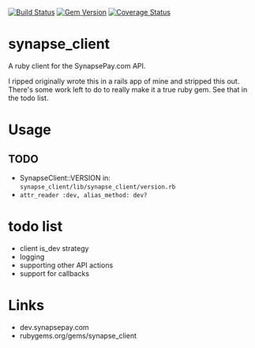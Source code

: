 [![Build Status](https://travis-ci.org/milesmatthias/synapse_client.png?branch=master)](https://travis-ci.org/milesmatthias/synapse_client)  [![Gem Version](https://badge.fury.io/rb/synapse_client.png)](http://badge.fury.io/rb/synapse_client) [![Coverage Status](https://coveralls.io/repos/milesmatthias/synapse_client/badge.png)](https://coveralls.io/r/milesmatthias/synapse_client)

# synapse_client

A ruby client for the SynapsePay.com API.

I ripped originally wrote this in a rails app of mine and stripped this out. There's some work left to do to really make it a true ruby gem. See that in the todo list.

# Usage

## TODO

* SynapseClient::VERSION in: `synapse_client/lib/synapse_client/version.rb`
* `attr_reader :dev, alias_method: dev?`

# todo list

* client is_dev strategy
* logging
* supporting other API actions
* support for callbacks

# Links

* dev.synapsepay.com
* rubygems.org/gems/synapse_client

